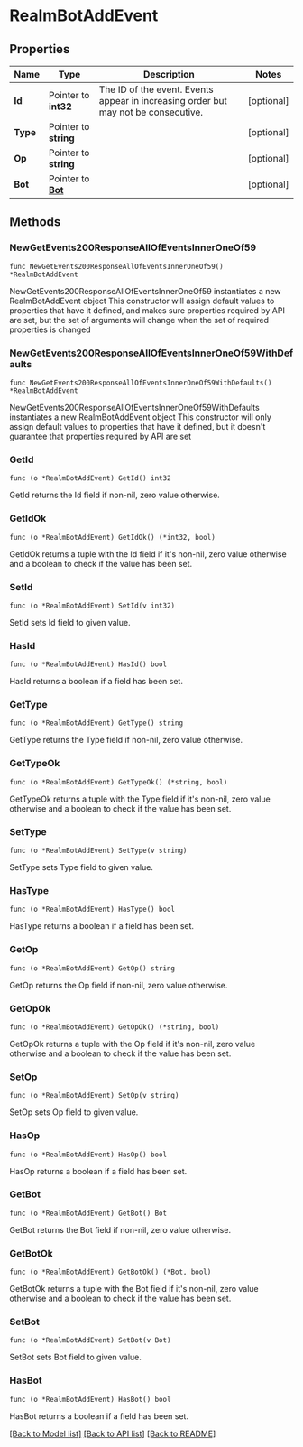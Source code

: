 # RealmBotAddEvent

## Properties

Name | Type | Description | Notes
------------ | ------------- | ------------- | -------------
**Id** | Pointer to **int32** | The ID of the event. Events appear in increasing order but may not be consecutive.  | [optional] 
**Type** | Pointer to **string** |  | [optional] 
**Op** | Pointer to **string** |  | [optional] 
**Bot** | Pointer to [**Bot**](Bot.md) |  | [optional] 

## Methods

### NewGetEvents200ResponseAllOfEventsInnerOneOf59

`func NewGetEvents200ResponseAllOfEventsInnerOneOf59() *RealmBotAddEvent`

NewGetEvents200ResponseAllOfEventsInnerOneOf59 instantiates a new RealmBotAddEvent object
This constructor will assign default values to properties that have it defined,
and makes sure properties required by API are set, but the set of arguments
will change when the set of required properties is changed

### NewGetEvents200ResponseAllOfEventsInnerOneOf59WithDefaults

`func NewGetEvents200ResponseAllOfEventsInnerOneOf59WithDefaults() *RealmBotAddEvent`

NewGetEvents200ResponseAllOfEventsInnerOneOf59WithDefaults instantiates a new RealmBotAddEvent object
This constructor will only assign default values to properties that have it defined,
but it doesn't guarantee that properties required by API are set

### GetId

`func (o *RealmBotAddEvent) GetId() int32`

GetId returns the Id field if non-nil, zero value otherwise.

### GetIdOk

`func (o *RealmBotAddEvent) GetIdOk() (*int32, bool)`

GetIdOk returns a tuple with the Id field if it's non-nil, zero value otherwise
and a boolean to check if the value has been set.

### SetId

`func (o *RealmBotAddEvent) SetId(v int32)`

SetId sets Id field to given value.

### HasId

`func (o *RealmBotAddEvent) HasId() bool`

HasId returns a boolean if a field has been set.

### GetType

`func (o *RealmBotAddEvent) GetType() string`

GetType returns the Type field if non-nil, zero value otherwise.

### GetTypeOk

`func (o *RealmBotAddEvent) GetTypeOk() (*string, bool)`

GetTypeOk returns a tuple with the Type field if it's non-nil, zero value otherwise
and a boolean to check if the value has been set.

### SetType

`func (o *RealmBotAddEvent) SetType(v string)`

SetType sets Type field to given value.

### HasType

`func (o *RealmBotAddEvent) HasType() bool`

HasType returns a boolean if a field has been set.

### GetOp

`func (o *RealmBotAddEvent) GetOp() string`

GetOp returns the Op field if non-nil, zero value otherwise.

### GetOpOk

`func (o *RealmBotAddEvent) GetOpOk() (*string, bool)`

GetOpOk returns a tuple with the Op field if it's non-nil, zero value otherwise
and a boolean to check if the value has been set.

### SetOp

`func (o *RealmBotAddEvent) SetOp(v string)`

SetOp sets Op field to given value.

### HasOp

`func (o *RealmBotAddEvent) HasOp() bool`

HasOp returns a boolean if a field has been set.

### GetBot

`func (o *RealmBotAddEvent) GetBot() Bot`

GetBot returns the Bot field if non-nil, zero value otherwise.

### GetBotOk

`func (o *RealmBotAddEvent) GetBotOk() (*Bot, bool)`

GetBotOk returns a tuple with the Bot field if it's non-nil, zero value otherwise
and a boolean to check if the value has been set.

### SetBot

`func (o *RealmBotAddEvent) SetBot(v Bot)`

SetBot sets Bot field to given value.

### HasBot

`func (o *RealmBotAddEvent) HasBot() bool`

HasBot returns a boolean if a field has been set.


[[Back to Model list]](../README.md#documentation-for-models) [[Back to API list]](../README.md#documentation-for-api-endpoints) [[Back to README]](../README.md)


